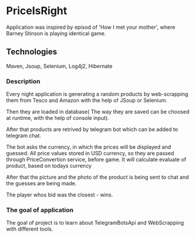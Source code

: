 # PriceIsRight
 Application was inspired by episod of 'How I met your mother', where Barney Stinson is playing identical game.

## Technologies
Maven, Jsoup, Selenium, Log4j2, Hibernate

### Description
Every night application is generating a random products by web-scrapping them from Tesco and Amazon with the help of JSoup or Selenium.

Then they are loaded in database( The way they are saved can be choosed at runtime, with the help of console input). 

After that products are retrived by telegram bot which can be added to telegram chat.

The bot asks the currency, in which the prices will be displayed and guessed.
All price values stored in USD currency, so they are passed through PriceConvertion service, before game. It will calculate
evaluate of product, based on todays currency

After that the picture and the photo of the product is being sent to chat and the guesses are being made.

The player whos bid was the closest - wins.

### The goal of application
The goal of project is to learn about TelegramBotsApi and WebScrapping with different tools.


